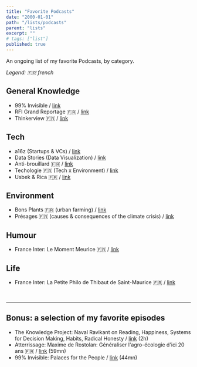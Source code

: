 ```yaml
---
title: "Favorite Podcasts"
date: "2000-01-01"
path: "/lists/podcasts"
parent: "lists"
excerpt: ""
# tags: ["list"]
published: true
---
```


An ongoing list of my favorite Podcasts, by category.

_Legend: :fr: french_

## General Knowledge

- 99% Invisible / [link](https://99percentinvisible.org/)
- RFI Grand Reportage :fr: / [link](http://www.rfi.fr/emission/grand-reportage)
- Thinkerview :fr: / [link](https://www.thinkerview.com/)

## Tech

- a16z (Startups & VCs) / [link](https://a16z.com/podcasts/)
- Data Stories (Data Visualization) / [link](https://datastori.es/)
- Anti-brouillard :fr: / [link](https://www.anti-brouillard.fr/)
- Techologie :fr: (Tech x Environment) / [link](https://techologie.net/)
- Usbek & Rica :fr: / [link](https://podcasts.usbeketrica.com/)

## Environment

- Bons Plants :fr: (urban farming) / [link](https://www.bonsplants.com/)
- Présages :fr: (causes & consequences of the climate crisis) / [link](https://www.presages.fr/)

## Humour

- France Inter: Le Moment Meurice :fr: / [link](https://www.franceinter.fr/emissions/le-moment-meurice)

## Life

- France Inter: La Petite Philo de Thibaut de Saint-Maurice :fr: / [link](https://www.franceinter.fr/emissions/le-philosophe-du-dimanche)

<br>
<hr>

## Bonus: a selection of my favorite episodes

- The Knowledge Project: Naval Ravikant on Reading, Happiness, Systems for Decision Making, Habits, Radical Honesty / [link](https://fs.blog/naval-ravikant/) (2h)
- Atterrissage: Maxime de Rostolan: Généraliser l'agro-écologie d'ici 20 ans :fr: / [link](https://atterrissage.org/maxime-de-rostolan-generaliser-agro-ecologie-20-ans-42ae5633ca2b) (59mn)
- 99% Invisible: Palaces for the People / [link](https://99percentinvisible.org/episode/palaces-for-the-people/) (44mn)
